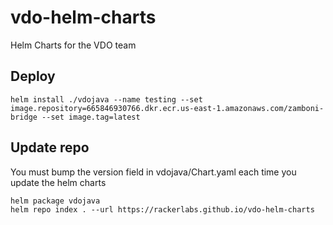 # vdo-helm-charts
Helm Charts for the VDO team

## Deploy
```
helm install ./vdojava --name testing --set image.repository=665846930766.dkr.ecr.us-east-1.amazonaws.com/zamboni-bridge --set image.tag=latest 
```

## Update repo
You must bump the version field in vdojava/Chart.yaml each time you update the helm charts
```
helm package vdojava
helm repo index . --url https://rackerlabs.github.io/vdo-helm-charts
```
